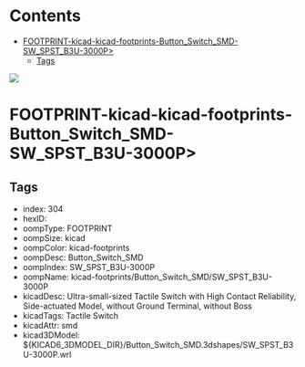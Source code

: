 



Contents
========

* [FOOTPRINT-kicad-kicad-footprints-Button_Switch_SMD-SW_SPST_B3U-3000P>](#footprint-kicad-kicad-footprints-button_switch_smd-sw_spst_b3u-3000p)
	* [Tags](#tags)
  
![][im]
# FOOTPRINT-kicad-kicad-footprints-Button_Switch_SMD-SW_SPST_B3U-3000P>

## Tags

- index: 304
- hexID: 
- oompType: FOOTPRINT
- oompSize: kicad
- oompColor: kicad-footprints
- oompDesc: Button_Switch_SMD
- oompIndex: SW_SPST_B3U-3000P
- oompName: kicad-footprints/Button_Switch_SMD/SW_SPST_B3U-3000P
- kicadDesc: Ultra-small-sized Tactile Switch with High Contact Reliability, Side-actuated Model, without Ground Terminal, without Boss
- kicadTags: Tactile Switch
- kicadAttr: smd
- kicad3DModel: ${KICAD6_3DMODEL_DIR}/Button_Switch_SMD.3dshapes/SW_SPST_B3U-3000P.wrl



[im]: image.png
